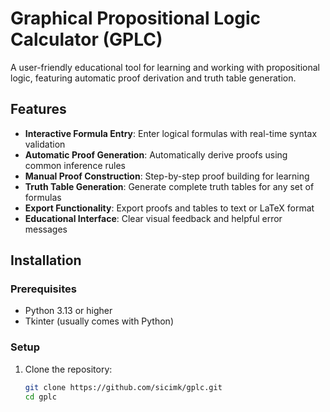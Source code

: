 # Graphical Propositional Logic Calculator (GPLC)

A user-friendly educational tool for learning and working with propositional logic, featuring automatic proof derivation and truth table generation.

## Features

- **Interactive Formula Entry**: Enter logical formulas with real-time syntax validation
- **Automatic Proof Generation**: Automatically derive proofs using common inference rules
- **Manual Proof Construction**: Step-by-step proof building for learning
- **Truth Table Generation**: Generate complete truth tables for any set of formulas
- **Export Functionality**: Export proofs and tables to text or LaTeX format
- **Educational Interface**: Clear visual feedback and helpful error messages

## Installation

### Prerequisites
- Python 3.13 or higher
- Tkinter (usually comes with Python)

### Setup
1. Clone the repository:
   ```bash
   git clone https://github.com/sicimk/gplc.git
   cd gplc
